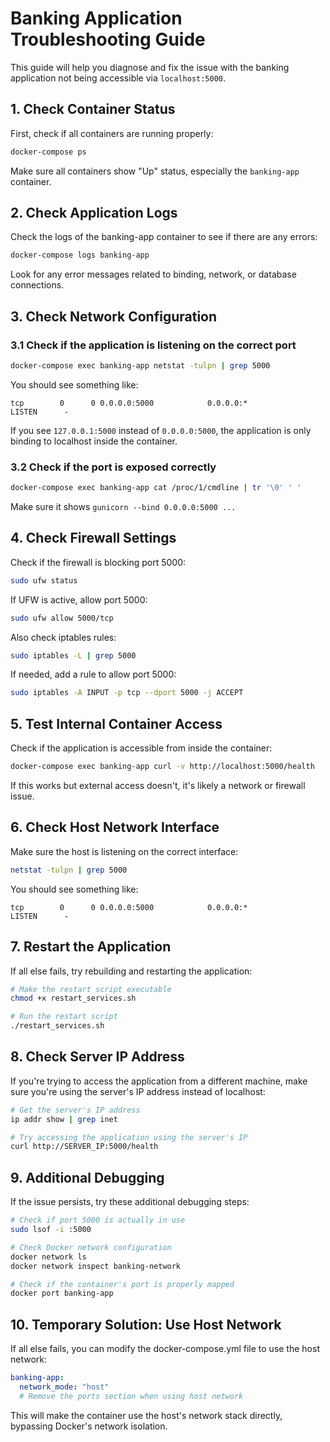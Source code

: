 # Banking Application Troubleshooting Guide

This guide will help you diagnose and fix the issue with the banking application not being accessible via `localhost:5000`.

## 1. Check Container Status

First, check if all containers are running properly:

```bash
docker-compose ps
```

Make sure all containers show "Up" status, especially the `banking-app` container.

## 2. Check Application Logs

Check the logs of the banking-app container to see if there are any errors:

```bash
docker-compose logs banking-app
```

Look for any error messages related to binding, network, or database connections.

## 3. Check Network Configuration

### 3.1 Check if the application is listening on the correct port

```bash
docker-compose exec banking-app netstat -tulpn | grep 5000
```

You should see something like:
```
tcp        0      0 0.0.0.0:5000            0.0.0.0:*               LISTEN      -
```

If you see `127.0.0.1:5000` instead of `0.0.0.0:5000`, the application is only binding to localhost inside the container.

### 3.2 Check if the port is exposed correctly

```bash
docker-compose exec banking-app cat /proc/1/cmdline | tr '\0' ' '
```

Make sure it shows `gunicorn --bind 0.0.0.0:5000 ...`

## 4. Check Firewall Settings

Check if the firewall is blocking port 5000:

```bash
sudo ufw status
```

If UFW is active, allow port 5000:

```bash
sudo ufw allow 5000/tcp
```

Also check iptables rules:

```bash
sudo iptables -L | grep 5000
```

If needed, add a rule to allow port 5000:

```bash
sudo iptables -A INPUT -p tcp --dport 5000 -j ACCEPT
```

## 5. Test Internal Container Access

Check if the application is accessible from inside the container:

```bash
docker-compose exec banking-app curl -v http://localhost:5000/health
```

If this works but external access doesn't, it's likely a network or firewall issue.

## 6. Check Host Network Interface

Make sure the host is listening on the correct interface:

```bash
netstat -tulpn | grep 5000
```

You should see something like:
```
tcp        0      0 0.0.0.0:5000            0.0.0.0:*               LISTEN      -
```

## 7. Restart the Application

If all else fails, try rebuilding and restarting the application:

```bash
# Make the restart script executable
chmod +x restart_services.sh

# Run the restart script
./restart_services.sh
```

## 8. Check Server IP Address

If you're trying to access the application from a different machine, make sure you're using the server's IP address instead of localhost:

```bash
# Get the server's IP address
ip addr show | grep inet

# Try accessing the application using the server's IP
curl http://SERVER_IP:5000/health
```

## 9. Additional Debugging

If the issue persists, try these additional debugging steps:

```bash
# Check if port 5000 is actually in use
sudo lsof -i :5000

# Check Docker network configuration
docker network ls
docker network inspect banking-network

# Check if the container's port is properly mapped
docker port banking-app
```

## 10. Temporary Solution: Use Host Network

If all else fails, you can modify the docker-compose.yml file to use the host network:

```yaml
banking-app:
  network_mode: "host"
  # Remove the ports section when using host network
```

This will make the container use the host's network stack directly, bypassing Docker's network isolation.